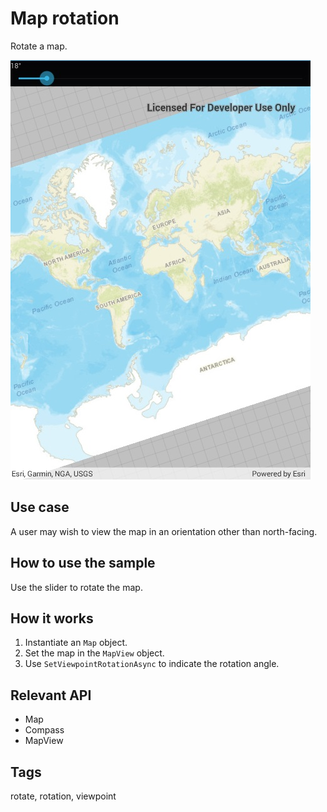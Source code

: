 # Map rotation

Rotate a map.

![Image of map rotation](MapRotation.jpg)

## Use case

A user may wish to view the map in an orientation other than north-facing.

## How to use the sample

Use the slider to rotate the map.

## How it works

1. Instantiate an `Map` object.
2. Set the map in the `MapView` object.
3. Use `SetViewpointRotationAsync` to indicate the rotation angle.

## Relevant API

* Map
* Compass
* MapView

## Tags

rotate, rotation, viewpoint